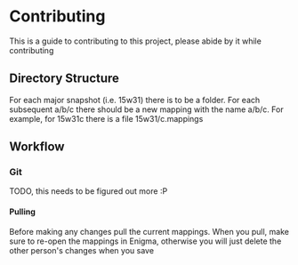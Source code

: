 # Contributing #

This is a guide to contributing to this project, please abide by it while contributing

## Directory Structure ##

For each major snapshot (i.e. 15w31) there is to be a folder. For each subsequent a/b/c there should be a new mapping with the name a/b/c. For example, for 15w31c there is a file 15w31/c.mappings

## Workflow ##

### Git ###

TODO, this needs to be figured out more :P

#### Pulling ####

Before making any changes pull the current mappings. When you pull, make sure to re-open the mappings in Enigma, otherwise you will just delete the other person's changes when you save
